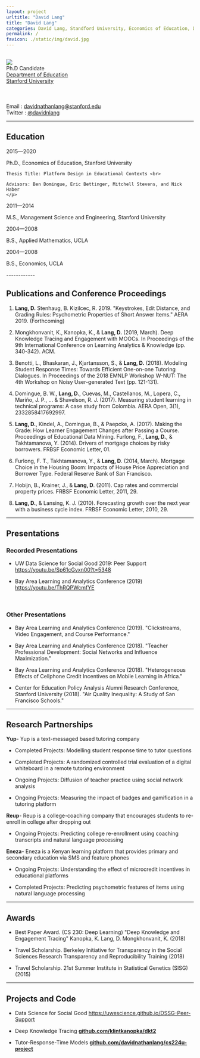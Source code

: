 ```yaml
---
layout: project
urltitle: "David Lang"
title: "David Lang"
categories: David Lang, Standford University, Economics of Education, Data Science, Deep Knowledge Tracing.
permalink: /
favicon: ./static/img/david.jpg
---
```


<!-- %%%%%%%%%%%%%%%%%%% OVERVIEW %%%%%%%%%%%%%%%%%%% -->
<div class="row" style="margin-top:30px;">
  <div class="col-sm-3">
    <img class="my-pic" src="{{ "./static/img/david.jpg" | relative_url }}">
  </div>
  <div class="col-sm-9">
    Ph.D Candidate
    <br>
    <a href="https://ed.stanford.edu/academics/doctoral/ships"> Department of Education </a>
    <br>
    <a href="https://ed.stanford.edu"> Stanford University </a>
    <br>
    <br>
    <br>
    <br>
    <span class="colon-pad">Email</span> : <a href="mailto:davidnathanlang@stanford.edu"> davidnathanlang@stanford.edu </a>
    <br>
    <span class="colon-pad">Twitter</span> : <a href="https://twitter.com/davidnlang"> @davidnlang </a>
  </div>
</div>
<hr>

<!-- %%%%%%%%%%%%%%%%%%% EDUCATION %%%%%%%%%%%%%%%%%%% -->
## Education
<a class="anchor" name="/education"></a>

<div class="row">
  <div class="col-md-2 year">
    2015&mdash;2020
  </div>
  <div class="col-md-10">
    <p>
    Ph.D., Economics of Education, Stanford University<br>

    Thesis Title: Platform Design in Educational Contexts <br>

    Advisors: Ben Domingue, Eric Bettinger, Mitchell Stevens, and Nick Haber
    </p>
  </div>

  <div class="col-md-2 year">
    2011&mdash;2014
  </div>
  <div class="col-md-10">
    <p>M.S., Management Science and Engineering, Stanford University</p>
  </div>

  <div class="col-md-2 year">
    2004&mdash;2008
  </div>
  <div class="col-md-10">
    <p>B.S., Applied Mathematics, UCLA</p>
  </div>

  <div class="col-md-2 year">
    2004&mdash;2008
  </div>
  <div class="col-md-10">
    <p>B.S., Economics, UCLA</p>
  </div>
</div>
------------

<!-- %%%%%%%%%%%%%%%%%%% ABOUT %%%%%%%%%%%%%%%%%%% -->
## Publications and Conference Proceedings
<a class="anchor" name="/publications-and-conference-proceedings"></a>

1.  **Lang, D.** Stenhaug, B. Kizilcec, R. 2019. "Keystrokes, Edit
    Distance, and Grading Rules: Psychometric Properties of Short Answer
    Items." AERA 2019. (Forthcoming)

2.  Mongkhonvanit, K., Kanopka, K., & **Lang, D.** (2019, March). Deep
    Knowledge Tracing and Engagement with MOOCs. In Proceedings of the
    9th International Conference on Learning Analytics & Knowledge (pp.
    340-342). ACM.

3.  Benotti, L., Bhaskaran, J., Kjartansson, S., & **Lang, D.** (2018).
    Modeling Student Response Times: Towards Efficient One-on-one
    Tutoring Dialogues. In Proceedings of the 2018 EMNLP Workshop W-NUT:
    The 4th Workshop on Noisy User-generated Text (pp. 121-131).

4.  Domingue, B. W., **Lang, D.**, Cuevas, M., Castellanos, M., Lopera,
    C., Mariño, J. P., \... & Shavelson, R. J. (2017). Measuring student
    learning in technical programs: A case study from Colombia. AERA
    Open, 3(1), 2332858417692997.

5.  **Lang, D.**, Kindel, A., Domingue, B., & Paepcke, A. (2017). Making
    the Grade: How Learner Engagement Changes after Passing a Course.
    Proceedings of Educational Data Mining. Furlong, F., **Lang, D.**, &
    Takhtamanova, Y. (2014). Drivers of mortgage choices by risky
    borrowers. FRBSF Economic Letter, 01.

6.  Furlong, F. T., Takhtamanova, Y., & **Lang, D**. (2014, March).
    Mortgage Choice in the Housing Boom: Impacts of House Price
    Appreciation and Borrower Type. Federal Reserve Bank of San
    Francisco.

7.  Hobijn, B., Krainer, J., & **Lang, D**. (2011). Cap rates and
    commercial property prices. FRBSF Economic Letter, 2011, 29.

8.  **Lang, D.**, & Lansing, K. J. (2010). Forecasting growth over the
    next year with a business cycle index. FRBSF Economic Letter,
    2010, 29.

------------
<!-- %%%%%%%%%%%%%%%%%%% RESEARCH %%%%%%%%%%%%%%%%%%% -->
## Presentations
<a class="anchor" name="/presentations"></a>

### Recorded Presentations
<span></span>
-   UW Data Science for Social Good 2019: Peer Support
    <https://youtu.be/Sp61cGvxn00?t=5348>

-   Bay Area Learning and Analytics Conference (2019)
    <https://youtu.be/ThRQPWcmfYE>
<br>

### Other Presentations
<span></span>
-   Bay Area Learning and Analytics Conference (2019). \"Clickstreams,
    Video Engagement, and Course Performance.\"

-   Bay Area Learning and Analytics Conference (2018). \"Teacher
    Professional Development: Social Networks and Influence
    Maximization.\"

-   Bay Area Learning and Analytics Conference (2018). \"Heterogeneous
    Effects of Cellphone Credit Incentives on Mobile Learning in
    Africa.\"

-   Center for Education Policy Analysis Alumni Research Conference,
    Stanford University (2018). \"Air Quality Inequality: A Study of San
    Francisco Schools.\"

------------

<!-- %%%%%%%%%%%%%%%%%%% ACKNOWLEDGEMENTS %%%%%%%%%%%%%%%%%%% -->
## Research Partnerships
<span></span>
**Yup**- Yup is a text-messaged based tutoring company

-   Completed Projects: Modelling student response time to tutor
    questions

-   Completed Projects: A randomized controlled trial evaluation of a
    digital whiteboard in a remote tutoring environment

-   Ongoing Projects: Diffusion of teacher practice using social network
    analysis

-   Ongoing Projects: Measuring the impact of badges and gamification in
    a tutoring platform

**Reup**- Reup is a college-coaching company that encourages students to
re-enroll in college after dropping out

-   Ongoing Projects: Predicting college re-enrollment using coaching
    transcripts and natural language processing

**Eneza**- Eneza is a Kenyan learning platform that provides primary and
secondary education via SMS and feature phones

-   Ongoing Projects: Understanding the effect of microcredit incentives
    in educational platforms

-   Completed Projects: Predicting psychometric features of items using
    natural language processing

------------
<!-- %%%%%%%%%%%%%%%%%%% AWARDS %%%%%%%%%%%%%%%%%%% -->

## Awards
<span></span>
-   Best Paper Award. (CS 230: Deep Learning) "Deep Knowledge and
    Engagement Tracing" Kanopka, K. Lang, D. Mongkhonvanit, K. (2018)

-   Travel Scholarship. Berkeley Initiative for Transparency in the
    Social Sciences Research Transparency and Reproducibility
    Training (2018)

-   Travel Scholarship. 21st Summer Institute in Statistical Genetics
    (SISG) (2015)

------------
## Projects and Code
<span></span>
-   Data Science for Social Good
    <https://uwescience.github.io/DSSG-Peer-Support>

-   Deep Knowledge Tracing
    **[github.com/klintkanopka/dkt2](github.com/klintkanopka/dkt2)**

-   Tutor-Response-Time Models
    **[github.com/davidnathanlang/cs224u-project](github.com/davidnathanlang/cs224u-project)**
